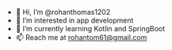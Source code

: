 - 👋 Hi, I’m @rohanthomas1202
- 👀 I’m interested in app development
- 🌱 I’m currently learning Kotlin and SpringBoot
- 📫 Reach me at rohantom61@gmail.com

<!---
rohanthomas1202/rohanthomas1202 is a ✨ special ✨ repository because its `README.md` (this file) appears on your GitHub profile.
You can click the Preview link to take a look at your changes.
--->
